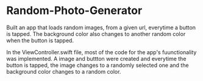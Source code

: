 # Random-Photo-Generator
Built an app that loads random images, from a given url, everytime a button is tapped. The background color also changes to another random color when the button is tapped. 


In the ViewController.swift file, most of the code for the app's fuunctionality was implemented. A image and buttton were created and everytime the button is tapped, the image changes to a randomly selected one and the background color changes to a random color.
